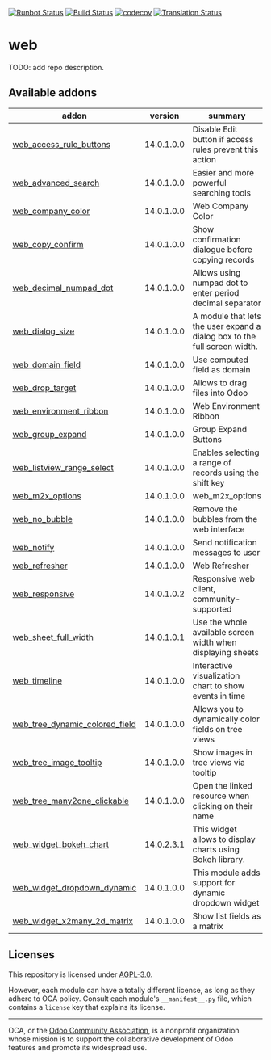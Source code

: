 [![Runbot Status](https://runbot.odoo-community.org/runbot/badge/flat/162/14.0.svg)](https://runbot.odoo-community.org/runbot/repo/github-com-oca-web-162)
[![Build Status](https://travis-ci.com/OCA/web.svg?branch=14.0)](https://travis-ci.com/OCA/web)
[![codecov](https://codecov.io/gh/OCA/web/branch/14.0/graph/badge.svg)](https://codecov.io/gh/OCA/web)
[![Translation Status](https://translation.odoo-community.org/widgets/web-14-0/-/svg-badge.svg)](https://translation.odoo-community.org/engage/web-14-0/?utm_source=widget)

<!-- /!\ do not modify above this line -->

# web

TODO: add repo description.

<!-- /!\ do not modify below this line -->

<!-- prettier-ignore-start -->

[//]: # (addons)

Available addons
----------------
addon | version | summary
--- | --- | ---
[web_access_rule_buttons](web_access_rule_buttons/) | 14.0.1.0.0 | Disable Edit button if access rules prevent this action
[web_advanced_search](web_advanced_search/) | 14.0.1.0.0 | Easier and more powerful searching tools
[web_company_color](web_company_color/) | 14.0.1.0.0 | Web Company Color
[web_copy_confirm](web_copy_confirm/) | 14.0.1.0.0 | Show confirmation dialogue before copying records
[web_decimal_numpad_dot](web_decimal_numpad_dot/) | 14.0.1.0.0 | Allows using numpad dot to enter period decimal separator
[web_dialog_size](web_dialog_size/) | 14.0.1.0.0 | A module that lets the user expand a dialog box to the full screen width.
[web_domain_field](web_domain_field/) | 14.0.1.0.0 | Use computed field as domain
[web_drop_target](web_drop_target/) | 14.0.1.0.0 | Allows to drag files into Odoo
[web_environment_ribbon](web_environment_ribbon/) | 14.0.1.0.0 | Web Environment Ribbon
[web_group_expand](web_group_expand/) | 14.0.1.0.0 | Group Expand Buttons
[web_listview_range_select](web_listview_range_select/) | 14.0.1.0.0 | Enables selecting a range of records using the shift key
[web_m2x_options](web_m2x_options/) | 14.0.1.0.0 | web_m2x_options
[web_no_bubble](web_no_bubble/) | 14.0.1.0.0 | Remove the bubbles from the web interface
[web_notify](web_notify/) | 14.0.1.0.0 | Send notification messages to user
[web_refresher](web_refresher/) | 14.0.1.0.0 | Web Refresher
[web_responsive](web_responsive/) | 14.0.1.0.2 | Responsive web client, community-supported
[web_sheet_full_width](web_sheet_full_width/) | 14.0.1.0.1 | Use the whole available screen width when displaying sheets
[web_timeline](web_timeline/) | 14.0.1.0.0 | Interactive visualization chart to show events in time
[web_tree_dynamic_colored_field](web_tree_dynamic_colored_field/) | 14.0.1.0.0 | Allows you to dynamically color fields on tree views
[web_tree_image_tooltip](web_tree_image_tooltip/) | 14.0.1.0.0 | Show images in tree views via tooltip
[web_tree_many2one_clickable](web_tree_many2one_clickable/) | 14.0.1.0.0 | Open the linked resource when clicking on their name
[web_widget_bokeh_chart](web_widget_bokeh_chart/) | 14.0.2.3.1 | This widget allows to display charts using Bokeh library.
[web_widget_dropdown_dynamic](web_widget_dropdown_dynamic/) | 14.0.1.0.0 | This module adds support for dynamic dropdown widget
[web_widget_x2many_2d_matrix](web_widget_x2many_2d_matrix/) | 14.0.1.0.0 | Show list fields as a matrix

[//]: # (end addons)

<!-- prettier-ignore-end -->

## Licenses

This repository is licensed under [AGPL-3.0](LICENSE).

However, each module can have a totally different license, as long as they adhere to OCA
policy. Consult each module's `__manifest__.py` file, which contains a `license` key
that explains its license.

----

OCA, or the [Odoo Community Association](http://odoo-community.org/), is a nonprofit
organization whose mission is to support the collaborative development of Odoo features
and promote its widespread use.
